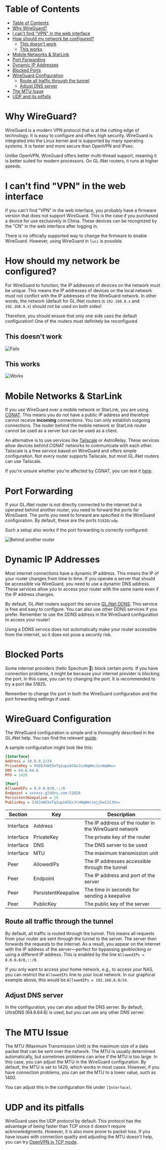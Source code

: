 # Table of Contents
- [Table of Contents](#table-of-contents)
- [Why WireGuard?](#why-wireguard)
- [I can't find "VPN" in the web interface](#i-cant-find-vpn-in-the-web-interface)
- [How should my network be configured?](#how-should-my-network-be-configured)
  - [This doesn't work](#this-doesnt-work)
  - [This works](#this-works)
- [Mobile Networks \& StarLink](#mobile-networks--starlink)
- [Port Forwarding](#port-forwarding)
- [Dynamic IP Addresses](#dynamic-ip-addresses)
- [Blocked Ports](#blocked-ports)
- [WireGuard Configuration](#wireguard-configuration)
  - [Route all traffic through the tunnel](#route-all-traffic-through-the-tunnel)
  - [Adjust DNS server](#adjust-dns-server)
- [The MTU Issue](#the-mtu-issue)
- [UDP and its pitfalls](#udp-and-its-pitfalls)

# Why WireGuard?

WireGuard is a modern VPN protocol that is at the cutting edge of technology. It is easy to configure and offers high security. WireGuard is integrated into the Linux kernel and is supported by many operating systems. It is faster and more secure than OpenVPN and IPsec.

Unlike OpenVPN, WireGuard offers better multi-thread support, meaning it is better suited for modern processors. On GL.iNet routers, it runs at higher speeds.

# I can't find "VPN" in the web interface

If you can't find "VPN" in the web interface, you probably have a firmware version that does not support WireGuard. This is the case if you purchased a device for use exclusively in China. These devices can be recognized by the "CN" in the web interface after logging in.

There is no officially supported way to change the firmware to enable WireGuard. However, using WireGuard in `luci` is possible.

# How should my network be configured?

For WireGuard to function, the IP addresses of devices on the network must be unique. This means the IP addresses of devices on the local network must not conflict with the IP addresses of the WireGuard network. In other words, the network (default for GL.iNet routers is `192.168.8.x` and `192.168.9.x`) should not be used on both sides!

Therefore, you should ensure that only one side uses the default configuration! One of the routers must definitely be reconfigured.

## This doesn't work

![Fails](assets/wg_diagram_fail.png)

## This works

![Works](assets/wg_diagram_success.png)

# Mobile Networks & StarLink

If you use WireGuard over a mobile network or StarLink, you are using [CGNAT](https://en.wikipedia.org/wiki/Carrier-grade_NAT). This means you do not have a public IP address and therefore cannot receive **incoming** connections. You can only establish outgoing connections. The router behind the mobile network or StarLink router cannot be used as a server but can be used as a client.

An alternative is to use services like [Tailscale](https://tailscale.com/) or AstroRelay. These services allow devices behind CGNAT networks to communicate with each other. Tailscale is a free service based on WireGuard and offers simple configuration. Not every router supports Tailscale, but most GL.iNet routers can use Tailscale.

If you're unsure whether you're affected by CGNAT, you can test it [here](https://ip.bieringer.net/cgn-test.html?redirect=1).

# Port Forwarding

If your GL.iNet router is not directly connected to the internet but is operated behind another router, you need to forward the ports for WireGuard. The ports you need to forward are specified in the WireGuard configuration. By default, these are the ports `51820/udp`.

Such a setup also works if the port forwarding is correctly configured:

![Behind another router](assets/wg_diagram_behind.png)

# Dynamic IP Addresses

Most internet connections have a dynamic IP address. This means the IP of your router changes from time to time. If you operate a server that should be accessible via WireGuard, you need to use a dynamic DNS address. These services allow you to access your router with the same name even if the IP address changes.

By default, GL.iNet routers support the service [GL.iNet DDNS](https://docs.gl-inet.com/router/en/4/interface_guide/ddns/#enable-ddns). This service is free and easy to configure. You can also use other DDNS services if you prefer. Remember to use the DDNS address in the WireGuard configuration to access your router!

Using a DDNS service does not automatically make your router accessible from the internet, so it does not pose a security risk.

# Blocked Ports

Some internet providers (hello Spectrum 👋) block certain ports. If you have connection problems, it might be because your internet provider is blocking the port. In this case, you can try changing the port. It is recommended to try a port like 51825.

Remember to change the port in both the WireGuard configuration and the port forwarding settings if used.

# WireGuard Configuration

The WireGuard configuration is simple and is thoroughly described in the GL.iNet help. You can find the relevant [guide](https://docs.gl-inet.com/router/en/4/interface_guide/wireguard_server/).

A sample configuration might look like this:

```ini
[Interface]
Address = 10.0.0.2/24
PrivateKey = OhE6JnWISeTq1upiASGxJcnNqWmcJcnNqWmc=
DNS = 64.6.64.6
MTU = 1420

[Peer]
AllowedIPs = 0.0.0.0/0,::/0
Endpoint = xxxxxx.glddns.com:51820
PersistentKeepalive = 25
PublicKey = 3J6JnWISeTq1upiASGxJcnNqWmcsajjkw1213ms=
```

| Section   | Key                | Description                                             |
| --------- | ------------------ | ------------------------------------------------------- |
| Interface | Address            | The IP address of the router in the WireGuard network   |
| Interface | PrivateKey         | The private key of the router                           |
| Interface | DNS                | The DNS server to be used                               |
| Interface | MTU                | The maximum transmission unit                           |
| Peer      | AllowedIPs         | The IP addresses accessible through the tunnel          |
| Peer      | Endpoint           | The IP address and port of the server                   |
| Peer      | PersistentKeepalive| The time in seconds for sending a keepalive             |
| Peer      | PublicKey          | The public key of the server                            |

## Route all traffic through the tunnel

By default, all traffic is routed through the tunnel. This means all requests from your router are sent through the tunnel to the server. The server then forwards the requests to the internet. As a result, you appear on the internet with the IP address of the server—perfect for bypassing geoblocking or using a different IP address. This is enabled by the line `AllowedIPs = 0.0.0.0/0,::/0`.

If you only want to access your home network, e.g., to access your NAS, you can restrict the `AllowedIPs` line to your local network. In our graphical example above, this would be `AllowedIPs = 192.168.8.0/24`.

## Adjust DNS server

In the configuration, you can also adjust the DNS server. By default, UltraDNS (64.6.64.6) is used, but you can use any other DNS server.

# The MTU Issue

The MTU (Maximum Transmission Unit) is the maximum size of a data packet that can be sent over the network. The MTU is usually determined automatically, but sometimes problems can arise if the MTU is too large. In this case, you can adjust the MTU in the WireGuard configuration. By default, the MTU is set to 1420, which works in most cases. However, if you have connection problems, you can set the MTU to a lower value, such as 1400.

You can adjust this in the configuration file under `[Interface]`.

# UDP and its pitfalls

WireGuard uses the UDP protocol by default. This protocol has the advantage of being faster than TCP since it doesn't require acknowledgments. However, it is also more prone to packet loss. If you have issues with connection quality and adjusting the MTU doesn't help, you can try [OpenVPN in TCP mode](https://docs.gl-inet.com/router/en/4/interface_guide/openvpn_server/).